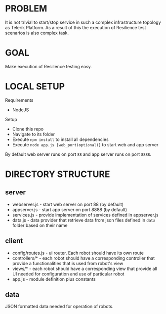 # PROBLEM
It is not trivial to start/stop service in such a complex infrastructure topology as Telerik Platform. As a result of this the execution of Resilience test scenarios is also complex task.

# GOAL
Make execution of Resilience testing easy.

# LOCAL SETUP
Requirements
- NodeJS

Setup
- Clone this repo
- Navigate to its folder
- Execute `npm install` to install all dependencies
- Execute `node app.js [web_port(optional)]` to start web and app server

By default web server runs on port `88` and app server runs on port `8888`.


# DIRECTORY STRUCTURE
## server
- webserver.js - start web server on port 88 (by default)
- appserver.js - start app server on port 8888 (by default)
- services.js - provide implementation of services defined in appserver.js
- data.js - data provider that retrieve data from json files defined in `data` folder based on their name

## client
- config/routes.js - ui router. Each robot should have its own route
- controllers/* - each robot should have a corresponding controller that provide a functionalities that is used from robot's view
- views/* - each robot should have a corresponding view that provide all UI needed for configuration and use of particular robot
- app.js - module definition plus constants

## data
JSON formatted data needed for operation of robots.
